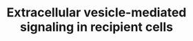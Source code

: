 ---
annotations:
- type: Disease Ontology
  value: cancer
- type: Disease Ontology
  value: nervous system disease
- type: Pathway Ontology
  value: signaling pathway
authors:
- Khanspers
- AlexanderPico
- Zari
- Susan
description: Protein sorting during formation of multivesicular bodies results in
  packaging of key molecules in exosomes. Exosomes bound-signaling ligands once released
  from host cells interacts with the receptors on the recipient cells to induce downstream
  signaling cascades pivotal in the initiation and progression of cancer. This horizontal
  transfer of proteomic content of exosomes can mediate signaling pathways including
  Wnt, PI3K and TGF-beta in recipient cells.  Proteins on this pathway have targeted
  assays available via the [https://assays.cancer.gov/available_assays?wp_id=WP2870
  CPTAC Assay Portal]
last-edited: 2019-08-28
organisms:
- Homo sapiens
redirect_from:
- /index.php/Pathway:WP2870
- /instance/WP2870
schema-jsonld:
- '@context': https://schema.org/
  '@id': https://wikipathways.github.io/pathways/WP2870.html
  '@type': Dataset
  creator:
    '@type': Organization
    name: WikiPathways
  description: Protein sorting during formation of multivesicular bodies results in
    packaging of key molecules in exosomes. Exosomes bound-signaling ligands once
    released from host cells interacts with the receptors on the recipient cells to
    induce downstream signaling cascades pivotal in the initiation and progression
    of cancer. This horizontal transfer of proteomic content of exosomes can mediate
    signaling pathways including Wnt, PI3K and TGF-beta in recipient cells.  Proteins
    on this pathway have targeted assays available via the [https://assays.cancer.gov/available_assays?wp_id=WP2870
    CPTAC Assay Portal]
  keywords:
  - ''
  - SMAD3
  - HRAS
  - MFGE8
  - APC
  - TGFB2
  - PI3K
  - HGFR
  - MTOR
  - TSPAN8
  - ERBB2
  - HGF
  - SMAD2
  - Frizzled
  - TGFB3
  - TGFBR1
  - WNT5A
  - SMAD4
  - WNT3A
  - CTNNB1
  - TGFBR3
  - AXIN1
  - WNT
  - TGFA
  - RAF1
  - CD133
  - NRAS
  - AKT1
  - MAPK
  - TGFB1
  - TGFBR2
  - KRAS
  - DKK4
  - EGFR
  license: CC0
  name: Extracellular vesicle-mediated signaling in recipient cells
seo: CreativeWork
title: Extracellular vesicle-mediated signaling in recipient cells
wpid: WP2870
---